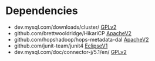 Dependencies
============

* dev.mysql.com/downloads/cluster/ [GPLv2](https://dev.mysql.com/downloads/cluster/)
* github.com/brettwooldridge/HikariCP [ApacheV2](https://github.com/brettwooldridge/HikariCP/blob/dev/LICENSE)
* github.com/hopshadoop/hops-metadata-dal [ApacheV2](https://github.com/hopshadoop/hops-metadata-dal/blob/master/LICENSE.txt)
* github.com/junit-team/junit4 [EclipseV1](https://junit.org/junit4/license.html)
* dev.mysql.com/doc/connector-j/5.1/en/ [GPLv2](https://downloads.mysql.com/docs/licenses/connector-j-5.1-gpl-en.pdf)
